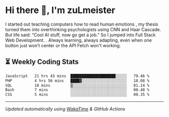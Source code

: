# Hi there 👋, I'm zuLmeister

I started out teaching computers how to read human emotions , my thesis turned them into overthinking psychologists using CNN and Haar Cascade.
But life said: “Cool AI stuff, now go get a job.” So I jumped into Full Stack Web Development. .
Always learning, always adapting, even when one button just won’t center or the API Fetch won't working.

## ⏳ Weekly Coding Stats
<!--START_SECTION:waka-->

```txt
JavaScript   21 hrs 43 mins  ████████████████████░░░░░   79.46 %
PHP          4 hrs 56 mins   ████▓░░░░░░░░░░░░░░░░░░░░   18.08 %
SQL          18 mins         ▒░░░░░░░░░░░░░░░░░░░░░░░░   01.14 %
Bash         7 mins          ░░░░░░░░░░░░░░░░░░░░░░░░░   00.48 %
CSS          5 mins          ░░░░░░░░░░░░░░░░░░░░░░░░░   00.35 %
```

<!--END_SECTION:waka-->

---
*Updated automatically using [WakaTime](https://wakatime.com/) & GitHub Actions*
